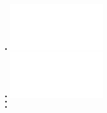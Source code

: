 - ![agta_-_lecture_1_-_introduction_to_the_course.pdf](../assets/agta_-_lecture_1_-_introduction_to_the_course_1736766875893_0.pdf)
- ![agta_-_lecture_2_-_games_and_solution_concepts.pdf](../assets/agta_-_lecture_2_-_games_and_solution_concepts_1737025794245_0.pdf)
-
-